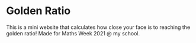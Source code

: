 # Golden Ratio

This is a mini website that calculates how close your face is to reaching the golden ratio! Made for Maths Week 2021 @ my school.
